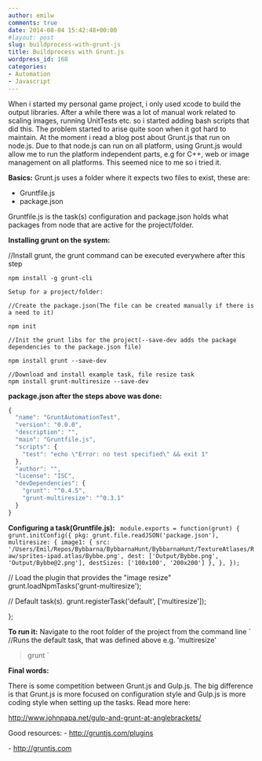 ```yaml
---
author: emilw
comments: true
date: 2014-08-04 15:42:48+00:00
#layout: post
slug: buildprocess-with-grunt-js
title: Buildprocess with Grunt.js
wordpress_id: 168
categories:
- Automation
- Javascript
---
```


When i started my personal game project, i only used xcode to build the output libraries. After a while there was a lot of manual work related to scaling images, running UnitTests etc. so i started adding bash scripts that did this. The problem started to arise quite soon when it got hard to maintain. At the moment i read a blog post about Grunt.js that run on node.js. Due to that node.js can run on all platform, using Grunt.js would allow me to run the platform independent parts, e.g for C++, web or image management on all platforms. This seemed nice to me so i tried it.

**Basics:**
Grunt.js uses a folder where it expects two files to exist, these are:
- Gruntfile.js
- package.json

Gruntfile.js is the task(s) configuration and package.json holds what packages from node that are active for the project/folder.

**Installing grunt on the system:**

//Install grunt, the grunt command can be executed everywhere after this step
```
npm install -g grunt-cli
```

    Setup for a project/folder:

    //Create the package.json(The file can be created manually if there is a need to it)

    npm init

    //Init the grunt libs for the project(--save-dev adds the package dependencies to the package.json file)

    npm install grunt --save-dev

    //Download and install example task, file resize task
    npm install grunt-multiresize --save-dev


**package.json after the steps above was done:**

```javascript
{
  "name": "GruntAutomationTest",
  "version": "0.0.0",
  "description": "",
  "main": "Gruntfile.js",
  "scripts": {
    "test": "echo \"Error: no test specified\" && exit 1"
  },
  "author": "",
  "license": "ISC",
  "devDependencies": {
    "grunt": "^0.4.5",
    "grunt-multiresize": "^0.3.1"
  }
}
```

**Configuring a task(Gruntfile.js):**
`
module.exports = function(grunt) {
grunt.initConfig({
pkg: grunt.file.readJSON('package.json'),
multiresize: {
image1: {
src: '/Users/Emil/Repos/Bybbarna/BybbarnaHunt/BybbarnaHunt/TextureAtlases/Raw/sprites-ipad.atlas/Bybbe.png',
dest: ['Output/Bybbe.png', 'Output/Bybbe@2.png'],
destSizes: ['100x100', '200x200']
},
},
});`

// Load the plugin that provides the "image resize"
grunt.loadNpmTasks('grunt-multiresize');

// Default task(s).
grunt.registerTask('default', ['multiresize']);

};

**To run it:**
Navigate to the root folder of the project from the command line
`
//Runs the default task, that was defined above e.g. 'multiresize'
>grunt
`



**Final words:**

There is some competition between Grunt.js and Gulp.js. The big difference is that Grunt.js is more focused on configuration style and Gulp.js is more coding style when setting up the tasks. Read more here:

http://www.johnpapa.net/gulp-and-grunt-at-anglebrackets/

Good resources:
- http://gruntjs.com/plugins

- http://gruntjs.com
